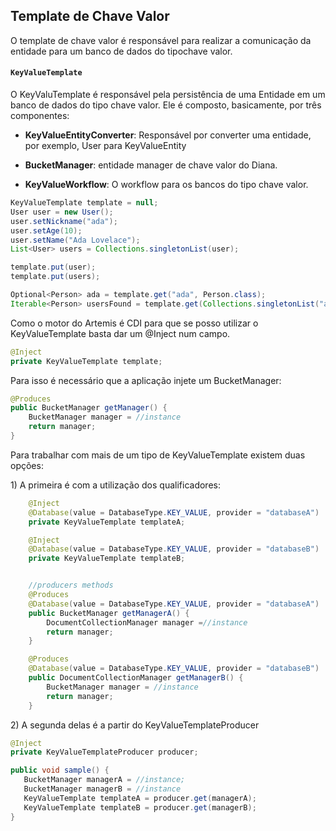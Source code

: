 ## Template de Chave Valor

O template de chave valor é responsável para realizar a comunicação da entidade para um banco de dados do tipochave valor.

#### `KeyValueTemplate`

O KeyValuTemplate é responsável pela persistência de uma Entidade em um banco de dados do tipo chave valor. Ele é composto, basicamente, por três componentes:

* **KeyValueEntityConverter**: Responsável por converter uma entidade, por exemplo, User para KeyValueEntity

* **BucketManager**: entidade manager de chave valor do Diana.
* **KeyValueWorkflow**: O workflow para os bancos do tipo chave valor.

```java
KeyValueTemplate template = null;
User user = new User();
user.setNickname("ada");
user.setAge(10);
user.setName("Ada Lovelace");
List<User> users = Collections.singletonList(user);

template.put(user);
template.put(users);

Optional<Person> ada = template.get("ada", Person.class);
Iterable<Person> usersFound = template.get(Collections.singletonList("ada"), Person.class);
```

Como o motor do Artemis é CDI para que se posso utilizar o KeyValueTemplate basta dar um @Inject num campo.

```java
@Inject
private KeyValueTemplate template;
```

Para isso é necessário que a aplicação injete um BucketManager:

```java
@Produces
public BucketManager getManager() {
    BucketManager manager = //instance
    return manager;
}
```

Para trabalhar com mais de um tipo de KeyValueTemplate existem duas opções:

1\) A primeira é com a utilização dos qualificadores:

```java
    @Inject
    @Database(value = DatabaseType.KEY_VALUE, provider = "databaseA")
    private KeyValueTemplate templateA;

    @Inject
    @Database(value = DatabaseType.KEY_VALUE, provider = "databaseB")
    private KeyValueTemplate templateB;


    //producers methods
    @Produces
    @Database(value = DatabaseType.KEY_VALUE, provider = "databaseA")
    public BucketManager getManagerA() {
        DocumentCollectionManager manager =//instance
        return manager;
    }

    @Produces
    @Database(value = DatabaseType.KEY_VALUE, provider = "databaseB")
    public DocumentCollectionManager getManagerB() {
        BucketManager manager = //instance
        return manager;
    }
```

2\) A segunda delas é a partir do KeyValueTemplateProducer

```java
@Inject
private KeyValueTemplateProducer producer;

public void sample() {
   BucketManager managerA = //instance;
   BucketManager managerB = //instance
   KeyValueTemplate templateA = producer.get(managerA);
   KeyValueTemplate templateB = producer.get(managerB);
}
```



